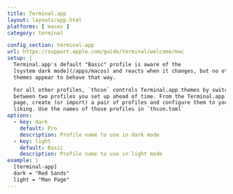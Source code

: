 ```yaml
---
title: Terminal.app
layout: layouts/app.html
platforms: [ macos ]
category: terminal

config_section: terminal-app
url: https://support.apple.com/guide/terminal/welcome/mac
setup: |
  Terminal.app's default "Basic" profile is aware of the
  [system dark mode](/apps/macos) and reacts when it changes, but no other
  themes appear to behave that way.

  For all other profiles, `thcon` controls Terminal.app themes by switching
  between two profiles you set up ahead of time. From the Terminal.app Settings
  page, create (or import) a pair of profiles and configure them to your
  liking. Use the names of those profiles in `thcon.toml`
options:
  - key: dark
    default: Pro
    description: Profile name to use in dark mode
  - key: light
    default: Basic
    description: Profile name to use in light mode
example: |
  [terminal-app]
  dark = "Red Sands"
  light = "Man Page"
---
```


